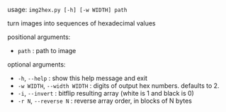 usage: `img2hex.py [-h] [-w WIDTH] path`

turn images into sequences of hexadecimal values

positional arguments:
- `path` : path to image

optional arguments:
- `-h`, `--help` :  show this help message and exit
- `-w WIDTH`, `--width WIDTH` :  digits of output hex numbers. defaults to 2.
- `-i`, `--invert` :  bitflip resulting array (white is 1 and black is 0)
- `-r N`, `--reverse N` :  reverse array order, in blocks of N bytes
